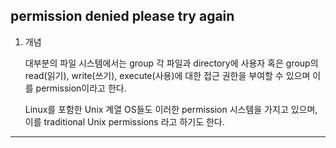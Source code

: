 ## permission denied please try again

1. 개념

   대부분의 파일 시스템에서는 group 각 파일과 directory에 사용자 혹은 group의 read(읽기), write(쓰기), execute(사용)에 대한 접근 권한을 부여할 수 있으며 이를 permission이라고 한다.

   Linux를 포함한 Unix 계열 OS들도 이러한 permission 시스템을 가지고 있으며, 이를 traditional Unix permissions 라고 하기도 한다.

---
